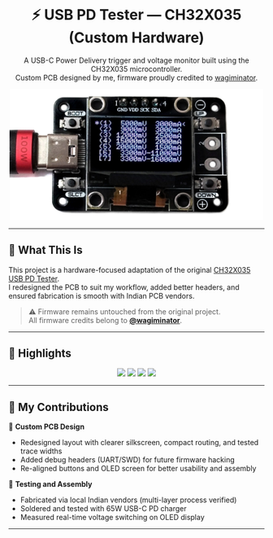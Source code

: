 <h1 align="center">⚡ USB PD Tester — CH32X035 (Custom Hardware)</h1>

<p align="center">
  A USB-C Power Delivery trigger and voltage monitor built using the CH32X035 microcontroller.<br>
  Custom PCB designed by me, firmware proudly credited to <a href="https://github.com/wagiminator/CH32X035-USB-PD-Tester" target="_blank">wagiminator</a>.
</p>

<p align="center">
  <img src="USB_PD_Tester_pic1.jpg" width="500px" alt="USB PD Tester Assembled" />
</p>

---

## 🧠 What This Is

This project is a hardware-focused adaptation of the original [CH32X035 USB PD Tester](https://github.com/wagiminator/CH32X035-USB-PD-Tester).  
I redesigned the PCB to suit my workflow, added better headers, and ensured fabrication is smooth with Indian PCB vendors.

> ⚠️ Firmware remains untouched from the original project.  
> All firmware credits belong to **[@wagiminator](https://github.com/wagiminator)**.

---

## 🧰 Highlights

<p align="center">
  <img src="https://img.shields.io/badge/MCU-CH32X035-blue?style=for-the-badge" />
  <img src="https://img.shields.io/badge/OLED-0.96'' I2C-orange?style=for-the-badge" />
  <img src="https://img.shields.io/badge/PD Range-5V%20to%2020V-success?style=for-the-badge" />
  <img src="https://img.shields.io/badge/PCB-Custom Design-brightgreen?style=for-the-badge" />
</p>

---

## 🧩 My Contributions

🔧 **Custom PCB Design**  
- Redesigned layout with clearer silkscreen, compact routing, and tested trace widths  
- Added debug headers (UART/SWD) for future firmware hacking  
- Re-aligned buttons and OLED screen for better usability and assembly

📸 **Testing and Assembly**  
- Fabricated via local Indian vendors (multi-layer process verified)  
- Soldered and tested with 65W USB-C PD charger  
- Measured real-time voltage switching on OLED display

---

